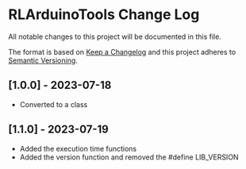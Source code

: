 #  RLArduinoTools Change Log

All notable changes to this project will be documented in this file.

The format is based on [Keep a Changelog](http://keepachangelog.com/)
and this project adheres to [Semantic Versioning](http://semver.org/).


## [1.0.0] - 2023-07-18
- Converted to a class

## [1.1.0] - 2023-07-19
- Added the execution time functions
- Added the version function and removed the #define LIB_VERSION